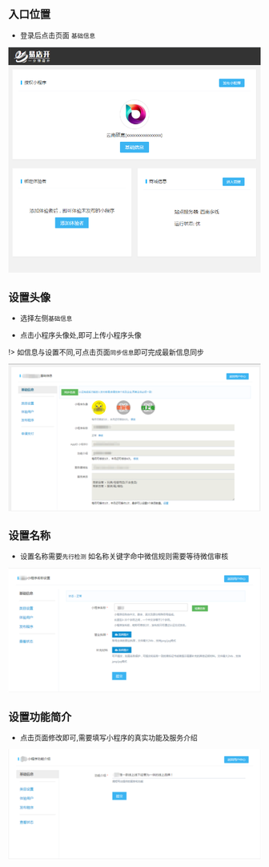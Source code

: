 ## 入口位置

- 登录后点击页面 `基础信息`

![configwxapp](../_images/setheader.png)

## 设置头像

- 选择左侧`基础信息`

- 点击小程序头像处,即可上传小程序头像

!> 如信息与设置不同,可点击页面`同步信息`即可完成最新信息同步

![configwxapp](../_images/configwxapp.png)

## 设置名称

- 设置名称需要`先行检测` 如名称关键字命中微信规则需要等待微信审核

![change_name](../_images/change_name.png)

## 设置功能简介

- 点击页面修改即可,需要填写小程序的真实功能及服务介绍

![change_server_intro](../_images/change_server_intro.png)

